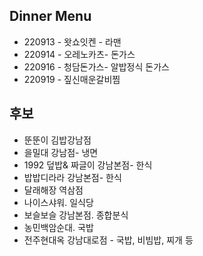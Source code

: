 ## Dinner Menu

- 220913 - 왓쇼잇켄 - 라맨
- 220914 - 오레노카츠- 돈가스
- 220916 - 청담돈가스- 알밥정식 돈가스
- 220919 - 짚신매운갈비찜


## 후보
- 뚠뚠이 김밥강남점
- 을밀대 강남점- 냉면
- 1992 덮밥& 짜글이 강남본점- 한식
- 밥밥디라라 강남본점- 한식
- 달래해장 역삼점
- 나이스샤워. 일식당
- 보슬보슬 강남본점. 종합분식
- 농민백암순대. 국밥
- 전주현대옥 강남대로점 - 국밥, 비빔밥, 찌개 등


